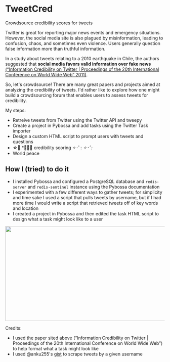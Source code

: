# TweetCred
Crowdsource credibility scores for tweets

Twitter is great for reporting major news events and emergency situations. However, the social media site is also plagued by misinformation, leading to confusion, chaos, and sometimes even violence. Users generally question false information more than truthful information. 

In a study about tweets relating to a 2010 earthquake in Chile, the authors suggested that **social media favors valid information over fake news** [(“Information Credibility on Twitter | Proceedings of the 20th International Conference on World Wide Web” 2011)](https://dl.acm.org/doi/pdf/10.1145/1963405.1963500?casa_token=fT-mCQxJdmgAAAAA:3u5H1wE3wewb12eUMCkKnKiMOyDe2KgfCNneZv8Xh0Xk2KMpPjynEvhbvUfKGOd36Xp9vxFW1FFz). 

So, let's crowdsource! There are many great papers and projects aimed at analyzing the credibility of tweets. I'd rather like to explore how one might build a crowdsourcing forum that enables users to assess tweets for credibility.  

My steps:
* Retreive tweets from Twitter using the Twitter API and tweepy
* Create a project in Pybossa and add tasks using the Twitter Task importer
* Design a custom HTML script to prompt users with tweets and questions 
* ☆ﾟ.*･｡ﾟ credibility scoring ✧･ﾟ: *✧･ﾟ:* 
* World peace

## How I (tried) to do it 
* I installed Pybossa and configured a PostgreSQL database and `redis-server` and `redis-sentinel` instance using the Pybossa documentation 
* I experimented with a few different ways to gather tweets; for simplicity and time sake I used a script that pulls tweets by username, but if I had more time I would write a script that retrieved tweets off of key words and location
* I created a project in Pybossa and then edited the task HTML script to design what a task might look like to a user

<img src="https://i.imgur.com/cFvGBjR.png" data-canonical-src="https://i.imgur.com/cFvGBjR.png" width="642" height="300" />




Credits:
* I used the paper sited above (“Information Credibility on Twitter | Proceedings of the 20th International Conference on World Wide Web”) to help format what a task might look like
* I used @anku255's [gist](https://gist.github.com/anku255/0cebd75cce675f2b56de1ef48ec06575) to scrape tweets by a given username 

